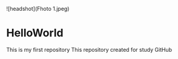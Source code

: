 ![headshot](Fhoto 1.jpeg)
# HelloWorld
This is my first repository
This repository created for study GitHub
